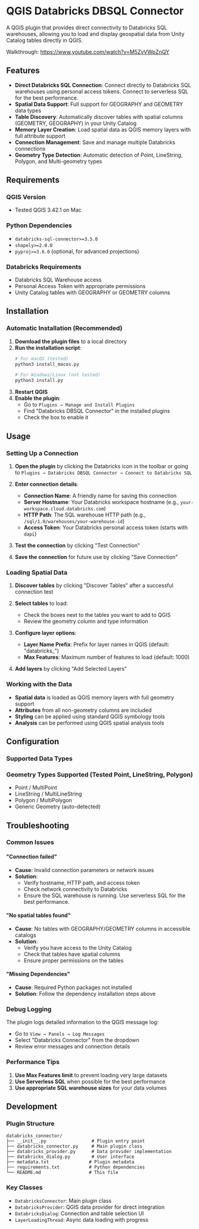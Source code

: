 # QGIS Databricks DBSQL Connector

A QGIS plugin that provides direct connectivity to Databricks SQL warehouses, allowing you to load and display geospatial data from Unity Catalog tables directly in QGIS.

Walkthrough: https://www.youtube.com/watch?v=M5ZvVWpZnQY

## Features

- **Direct Databricks SQL Connection**: Connect directly to Databricks SQL warehouses using personal access tokens.  Connect to serverless SQL for the best performance.
- **Spatial Data Support**: Full support for GEOGRAPHY and GEOMETRY data types 
- **Table Discovery**: Automatically discover tables with spatial columns (GEOMETRY, GEOGRAPHY) in your Unity Catalog
- **Memory Layer Creation**: Load spatial data as QGIS memory layers with full attribute support
- **Connection Management**: Save and manage multiple Databricks connections
- **Geometry Type Detection**: Automatic detection of Point, LineString, Polygon, and Multi-geometry types

## Requirements

### QGIS Version
- Tested QGIS 3.42.1 on Mac

### Python Dependencies
- `databricks-sql-connector>=3.5.0`
- `shapely>=2.0.0`
- `pyproj>=3.6.0` (optional, for advanced projections)

### Databricks Requirements
- Databricks SQL Warehouse access
- Personal Access Token with appropriate permissions
- Unity Catalog tables with GEOGRAPHY or GEOMETRY columns

## Installation

### Automatic Installation (Recommended)

1. **Download the plugin files** to a local directory
2. **Run the installation script**:
   ```bash
   # For macOS (tested)
   python3 install_macos.py
   
   # For Windows/Linux (not tested)
   python3 install.py
   ```
3. **Restart QGIS**
4. **Enable the plugin**:
   - Go to `Plugins → Manage and Install Plugins`
   - Find "Databricks DBSQL Connector" in the installed plugins
   - Check the box to enable it

## Usage

### Setting Up a Connection

1. **Open the plugin** by clicking the Databricks icon in the toolbar or going to `Plugins → Databricks DBSQL Connector → Connect to Databricks SQL`

2. **Enter connection details**:
   - **Connection Name**: A friendly name for saving this connection
   - **Server Hostname**: Your Databricks workspace hostname (e.g., `your-workspace.cloud.databricks.com`)
   - **HTTP Path**: The SQL warehouse HTTP path (e.g., `/sql/1.0/warehouses/your-warehouse-id`)
   - **Access Token**: Your Databricks personal access token (starts with `dapi`)

3. **Test the connection** by clicking "Test Connection"

4. **Save the connection** for future use by clicking "Save Connection"

### Loading Spatial Data

1. **Discover tables** by clicking "Discover Tables" after a successful connection test

2. **Select tables** to load:
   - Check the boxes next to the tables you want to add to QGIS
   - Review the geometry column and type information

3. **Configure layer options**:
   - **Layer Name Prefix**: Prefix for layer names in QGIS (default: "databricks_")
   - **Max Features**: Maximum number of features to load (default: 1000)

4. **Add layers** by clicking "Add Selected Layers"

### Working with the Data

- **Spatial data** is loaded as QGIS memory layers with full geometry support
- **Attributes** from all non-geometry columns are included
- **Styling** can be applied using standard QGIS symbology tools
- **Analysis** can be performed using QGIS spatial analysis tools

## Configuration

### Supported Data Types

### Geometry Types Supported (Tested Point, LineString, Polygon)
- Point / MultiPoint
- LineString / MultiLineString  
- Polygon / MultiPolygon
- Generic Geometry (auto-detected)

## Troubleshooting

### Common Issues

#### "Connection failed"
- **Cause**: Invalid connection parameters or network issues
- **Solution**: 
  - Verify hostname, HTTP path, and access token
  - Check network connectivity to Databricks
  - Ensure the SQL warehouse is running.  Use serverless SQL for the best performance.

#### "No spatial tables found"
- **Cause**: No tables with GEOGRAPHY/GEOMETRY columns in accessible catalogs
- **Solution**:
  - Verify you have access to the Unity Catalog
  - Check that tables have spatial columns
  - Ensure proper permissions on the tables

#### "Missing Dependencies"
- **Cause**: Required Python packages not installed
- **Solution**: Follow the dependency installation steps above

### Debug Logging

The plugin logs detailed information to the QGIS message log:
- Go to `View → Panels → Log Messages`
- Select "Databricks Connector" from the dropdown
- Review error messages and connection details

### Performance Tips

1. **Use Max Features limit** to prevent loading very large datasets
2. **Use Serverless SQL** when possible for the best performance
3. **Use appropriate SQL warehouse sizes** for your data volumes

## Development

### Plugin Structure
```
databricks_connector/
├── __init__.py                 # Plugin entry point
├── databricks_connector.py     # Main plugin class
├── databricks_provider.py      # Data provider implementation  
├── databricks_dialog.py        # User interface
├── metadata.txt               # Plugin metadata
├── requirements.txt           # Python dependencies
└── README.md                  # This file
```

### Key Classes
- `DatabricksConnector`: Main plugin class
- `DatabricksProvider`: QGIS data provider for direct integration
- `DatabricksDialog`: Connection and table selection UI
- `LayerLoadingThread`: Async data loading with progress

